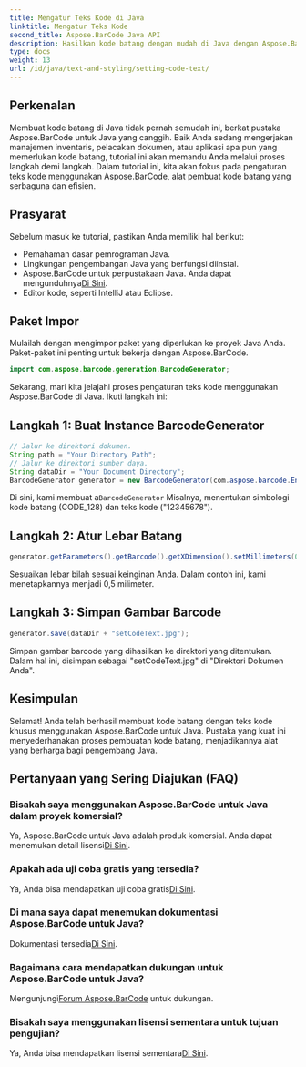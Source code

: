 ```yaml
---
title: Mengatur Teks Kode di Java
linktitle: Mengatur Teks Kode
second_title: Aspose.BarCode Java API
description: Hasilkan kode batang dengan mudah di Java dengan Aspose.BarCode. Ikuti panduan langkah demi langkah kami untuk penyesuaian teks kode yang efisien.
type: docs
weight: 13
url: /id/java/text-and-styling/setting-code-text/
---
```


## Perkenalan

Membuat kode batang di Java tidak pernah semudah ini, berkat pustaka Aspose.BarCode untuk Java yang canggih. Baik Anda sedang mengerjakan manajemen inventaris, pelacakan dokumen, atau aplikasi apa pun yang memerlukan kode batang, tutorial ini akan memandu Anda melalui proses langkah demi langkah. Dalam tutorial ini, kita akan fokus pada pengaturan teks kode menggunakan Aspose.BarCode, alat pembuat kode batang yang serbaguna dan efisien.

## Prasyarat

Sebelum masuk ke tutorial, pastikan Anda memiliki hal berikut:

- Pemahaman dasar pemrograman Java.
- Lingkungan pengembangan Java yang berfungsi diinstal.
-  Aspose.BarCode untuk perpustakaan Java. Anda dapat mengunduhnya[Di Sini](https://releases.aspose.com/barcode/java/).
- Editor kode, seperti IntelliJ atau Eclipse.

## Paket Impor

Mulailah dengan mengimpor paket yang diperlukan ke proyek Java Anda. Paket-paket ini penting untuk bekerja dengan Aspose.BarCode.

```java
import com.aspose.barcode.generation.BarcodeGenerator;

```

Sekarang, mari kita jelajahi proses pengaturan teks kode menggunakan Aspose.BarCode di Java. Ikuti langkah ini:

## Langkah 1: Buat Instance BarcodeGenerator

```java
// Jalur ke direktori dokumen.
String path = "Your Directory Path";
// Jalur ke direktori sumber daya.
String dataDir = "Your Document Directory";
BarcodeGenerator generator = new BarcodeGenerator(com.aspose.barcode.EncodeTypes.CODE_128, "12345678");
```

 Di sini, kami membuat a`BarcodeGenerator` Misalnya, menentukan simbologi kode batang (CODE_128) dan teks kode ("12345678").

## Langkah 2: Atur Lebar Batang

```java
generator.getParameters().getBarcode().getXDimension().setMillimeters(0.5f);
```

Sesuaikan lebar bilah sesuai keinginan Anda. Dalam contoh ini, kami menetapkannya menjadi 0,5 milimeter.

## Langkah 3: Simpan Gambar Barcode

```java
generator.save(dataDir + "setCodeText.jpg");
```

Simpan gambar barcode yang dihasilkan ke direktori yang ditentukan. Dalam hal ini, disimpan sebagai "setCodeText.jpg" di "Direktori Dokumen Anda".

## Kesimpulan

Selamat! Anda telah berhasil membuat kode batang dengan teks kode khusus menggunakan Aspose.BarCode untuk Java. Pustaka yang kuat ini menyederhanakan proses pembuatan kode batang, menjadikannya alat yang berharga bagi pengembang Java.

## Pertanyaan yang Sering Diajukan (FAQ)

### Bisakah saya menggunakan Aspose.BarCode untuk Java dalam proyek komersial?
 Ya, Aspose.BarCode untuk Java adalah produk komersial. Anda dapat menemukan detail lisensi[Di Sini](https://purchase.aspose.com/buy).

### Apakah ada uji coba gratis yang tersedia?
 Ya, Anda bisa mendapatkan uji coba gratis[Di Sini](https://releases.aspose.com/).

### Di mana saya dapat menemukan dokumentasi Aspose.BarCode untuk Java?
 Dokumentasi tersedia[Di Sini](https://reference.aspose.com/barcode/java/).

### Bagaimana cara mendapatkan dukungan untuk Aspose.BarCode untuk Java?
 Mengunjungi[Forum Aspose.BarCode](https://forum.aspose.com/c/barcode/13) untuk dukungan.

### Bisakah saya menggunakan lisensi sementara untuk tujuan pengujian?
 Ya, Anda bisa mendapatkan lisensi sementara[Di Sini](https://purchase.aspose.com/temporary-license/).